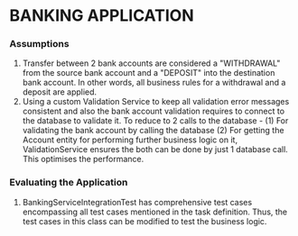 # BANKING APPLICATION

### Assumptions
1. Transfer between 2 bank accounts are considered a "WITHDRAWAL" from the source bank account and a "DEPOSIT" into the destination bank account. In other words, all business rules for a withdrawal and a deposit are applied.
2. Using a custom Validation Service to keep all validation error messages consistent and also the bank account validation requires to connect to the database to validate it. To reduce to 2 calls to the database - (1) For validating the bank account by calling the database (2) For getting the Account entity for performing further business logic on it, ValidationService ensures the both can be done by just 1 database call. This optimises the performance.


### Evaluating the Application
1. BankingServiceIntegrationTest has comprehensive test cases encompassing all test cases mentioned in the task definition. Thus, the test cases in this class can be modified to test the business logic.
